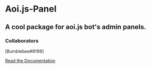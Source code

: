 # Aoi.js-Panel
## A cool package for aoi.js bot's admin panels.

### Collaborators
[Bumblebee#8199]

[Read the Documentation](http://cleverbeagle.com/packages/template)
